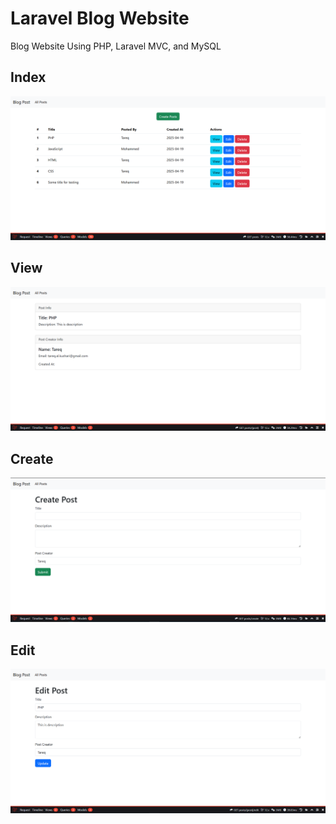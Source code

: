 # Laravel Blog Website
Blog Website Using PHP, Laravel MVC, and MySQL

## Index
![](/public/images/Screenshot1.png)

## View
![](/public/images/Screenshot2.png)

## Create
![](/public/images/Screenshot3.png)

## Edit
![](/public/images/Screenshot4.png)


